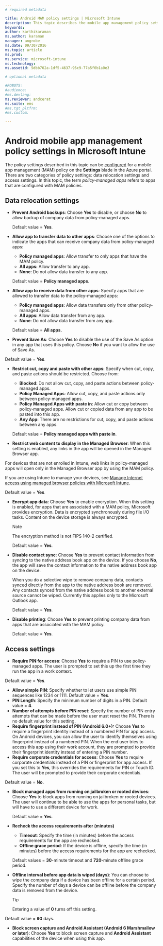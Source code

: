 ```yaml
---
# required metadata

title: Android MAM policy settings | Microsoft Intune
description: This topic describes the mobile app management policy settings for Android devices.
keywords:
author: karthikaramanms.author: karaman
manager: angrobe
ms.date: 09/30/2016
ms.topic: article
ms.prod:
ms.service: microsoft-intune
ms.technology:
ms.assetid: 5dbb702a-1df5-4637-95c9-77a5f0b1a0e3

# optional metadata

#ROBOTS:
#audience:
#ms.devlang:
ms.reviewer: andcerat
ms.suite: ems
#ms.tgt_pltfrm:
#ms.custom:

---
```


# Android mobile app management policy settings in Microsoft Intune
The policy settings described in this topic can be [configured](create-and-deploy-mobile-app-management-policies-with-microsoft-intune.md) for a mobile app management (MAM) policy on the **Settings** blade in the Azure portal.
There are two categories of policy settings: data relocation settings and access settings. In this topic, the term *policy-managed apps* refers to apps that are configured with MAM policies.

##  Data relocation settings

- **Prevent Android backups**: Choose **Yes** to disable, or choose **No** to allow backup of company data from policy-managed apps.

  Default value = **Yes**.
- **Allow app to transfer data to other apps**: Choose one of the options to indicate the apps that can receive company data from policy-managed apps:
  -   **Policy managed apps**: Allow transfer to only apps that have the MAM policy.
  -   **All apps**: Allow transfer to any app.
  -   **None**: Do not allow data transfer to any app.

  Default value = **Policy managed apps**.
- **Allow app to receive data from other apps**: Specify apps that are allowed to transfer data to the policy-managed apps:
  -   **Policy managed apps**: Allow data transfers only from other policy-managed apps.
  -   **All apps**: Allow data transfer from any app.
  -   **None**: Do not allow data transfer from any app.

  Default value = **All apps**.

-   **Prevent Save As**: Choose **Yes** to disable the use of the Save As option in any app that uses this policy. Choose **No** if you want to allow the use of Save As.

  Default value = **Yes**.
- **Restrict cut, copy and paste with other apps**: Specify when cut, copy, and paste actions should be restricted. Choose from:
  -   **Blocked**: Do not allow cut, copy, and paste actions between policy-managed apps.
  -   **Policy Managed Apps**: Allow cut, copy, and paste actions only between policy-managed apps.
  -   **Policy Managed Apps with paste in**: Allow cut or copy between policy-managed apps. Allow cut or copied data from any app to be pasted into this app.
  -   **Any App**: There are no restrictions for cut, copy, and paste actions between any apps.

  Default value = **Policy managed apps with paste in**.
-   **Restrict web content to display in the Managed Browser**: When this setting is enabled, any links in the app will be opened in the Managed Browser app.

  For devices that are not enrolled in Intune, web links in policy-managed apps will open only in the Managed Browser app by using the MAM policy.

  If you are using Intune to manage your devices, see [Manage Internet access using managed browser policies with Microsoft Intune](manage-internet-access-using-managed-browser-policies.md).

  Default value = **Yes**.
- **Encrypt app data**: Choose **Yes** to enable encryption. When this setting is enabled, for apps that are associated with a MAM policy, Microsoft provides encryption. Data is encrypted synchronously during file I/O tasks. Content on the device storage is always encrypted.
  >[!NOTE]
  >The encryption method is not FIPS 140-2 certified.

  Default value = **Yes**.

- **Disable contact sync**: Choose **Yes** to prevent contact information from syncing to the native address book app on the device. If you choose **No**, the app will save the contact information to the native address book app on the device.

  When you do a selective wipe to remove company data, contacts synced directly from the app to the native address book are removed. Any contacts synced from the native address book to another external source cannot be wiped. Currently this applies only to the Microsoft Outlook app.

  Default value = **Yes**.
- **Disable printing**: Choose **Yes** to prevent printing company data from apps that are associated with the MAM policy.

  Default value = **Yes**.

##  Access settings

- **Require PIN for access**: Choose **Yes** to require a PIN to use policy-managed apps. The user is prompted to set this up the first time they run the app in a work context.

 Default value = **Yes**.

 -  **Allow simple PIN**: Specify whether to let users use simple PIN sequences like 1234 or 1111. Default value = **Yes**.
 - **PIN Length**: Specify the minimum number of digits in a PIN. Default value = **4**.
 - **Number of attempts before PIN reset**: Specify the number of PIN entry attempts that can be made before the user must reset the PIN. There is no default value for this setting.
 - **Require fingerprint instead of PIN (Android 6.0+):** Choose **Yes** to require a fingerprint identity instead of a numbered PIN for app access.
 On Android devices, you can allow the user to identify themselves using fingerprint instead of a numbered PIN. When the end user tries to access this app using their work account, they are prompted to provide their fingerprint identity instead of entering a PIN number.
 - **Require corporate credentials for access**: Choose **Yes** to require corporate credentials instead of a PIN or fingerprint for app access. If you set this to **Yes**, this overrides the requirements for PIN or Touch ID. The user will be prompted to provide their corporate credentials.

  Default value = **No**.
- **Block managed apps from running on jailbroken or rooted devices**: Choose **Yes** to block apps from running on jailbroken or rooted devices. The user will continue to be able to use the apps for personal tasks, but will have to use a different device for work.

  Default value = **Yes**.
- **Recheck the access requirements after (minutes)**
  -   **Timeout**: Specify the time (in minutes) before the access requirements for the app are rechecked.
  -   **Offline grace period**: If the device is offline, specify the time (in minutes) before the access requirements for the app are rechecked.

  Default values = **30**-minute timeout and **720**-minute offline grace period.

-   **Offline interval before app data is wiped (days)**: You can choose to wipe the company data if a device has been offline for a certain period.  Specify the number of days a device can be offline before the company data is removed from the device.

    >[!TIP]
    >Entering a value of **0** turns off this setting.

  Default value = **90** days.
- **Block screen capture and Android Assistant (Android 6 Marshmallow or later)**: Choose **Yes** to block screen capture and **Android Assistant** capabilities of the device when using this app.
